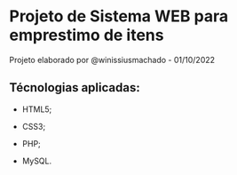 # Projeto de Sistema WEB para emprestimo de itens

Projeto elaborado por @winissiusmachado - 01/10/2022

## Técnologias aplicadas:
- HTML5;

- CSS3;

- PHP;

- MySQL.